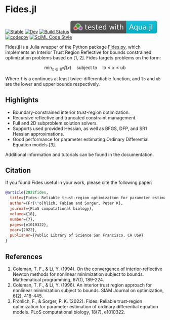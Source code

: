 # Fides.jl

[![Stable](https://img.shields.io/badge/docs-stable-blue.svg)](https://fides-dev.github.io/Fides.jl/stable/)
[![Dev](https://img.shields.io/badge/docs-dev-blue.svg)](https://fides-dev.github.io/Fides.jl/dev/)
[![Build Status](https://github.com/fides-dev/Fides.jl/actions/workflows/CI.yml/badge.svg?branch=main)](https://github.com/fides-dev/Fides.jl/actions/workflows/CI.yml?query=branch%3Amain)
[![Aqua QA](https://raw.githubusercontent.com/JuliaTesting/Aqua.jl/master/badge.svg)](https://github.com/JuliaTesting/Aqua.jl)
[![codecov](https://codecov.io/gh/fides-dev/Fides.jl/graph/badge.svg?token=J7PXRF30JG)](https://codecov.io/gh/fides-dev/Fides.jl)
[![SciML Code Style](https://img.shields.io/static/v1?label=code%20style&message=SciML&color=9558b2&labelColor=389826)](https://github.com/SciML/SciMLStyle)

Fides.jl is a Julia wrapper of the Python package [Fides.py](https://github.com/fides-dev/fides), which implements an Interior Trust Region Reflective for bounds constrained optimization problems based on [1, 2]. Fides targets problems on the form:

```math
\min_{x \in \mathbb{R}^n} f(x) \quad \mathrm{subject \ to} \quad \text{lb} \leq x \leq \text{ub}
```

Where `f` is a continues at least twice-differentiable function, and `lb` and `ub` are the lower and upper bounds respectively.

## Highlights

- Boundary-constrained interior trust-region optimization.
- Recursive reflective and truncated constraint management.
- Full and 2D subproblem solution solvers.
- Supports used provided Hessian, as well as BFGS, DFP, and SR1 Hessian approximations.
- Good performance for parameter estimating Ordinary Differential Equation models [3].

Additional information and tutorials can be found in the documentation.

## Citation

If you found Fides useful in your work, please cite the following paper:

```bibtex
@article{2022fides,
  title={Fides: Reliable trust-region optimization for parameter estimation of ordinary differential equation models},
  author={Fr{\"o}hlich, Fabian and Sorger, Peter K},
  journal={PLoS computational biology},
  volume={18},
  number={7},
  pages={e1010322},
  year={2022},
  publisher={Public Library of Science San Francisco, CA USA}
}
```

## References

1. Coleman, T. F., & Li, Y. (1994). On the convergence of interior-reflective Newton methods for nonlinear minimization subject to bounds. Mathematical programming, 67(1), 189-224.
2. Coleman, T. F., & Li, Y. (1996). An interior trust region approach for nonlinear minimization subject to bounds. SIAM Journal on optimization, 6(2), 418-445.
3. Fröhlich, F., & Sorger, P. K. (2022). Fides: Reliable trust-region optimization for parameter estimation of ordinary differential equation models. PLoS computational biology, 18(7), e1010322.
